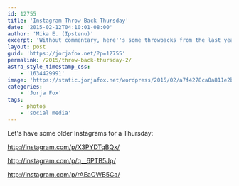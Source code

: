 ```yaml
---
id: 12755
title: 'Instagram Throw Back Thursday'
date: '2015-02-12T04:10:01-08:00'
author: 'Mika E. (Ipstenu)'
excerpt: 'Without commentary, here''s some throwbacks from the last year.'
layout: post
guid: 'https://jorjafox.net/?p=12755'
permalink: /2015/throw-back-thursday-2/
astra_style_timestamp_css:
    - '1634429991'
image: 'https://static.jorjafox.net/wordpress/2015/02/a7f4278ca0a811e2b7ba22000aaa2161_7.jpg'
categories:
    - 'Jorja Fox'
tags:
    - photos
    - 'social media'
---
```


Let's have some older Instagrams for a Thursday:

http://instagram.com/p/X3PYDTqBQx/

http://instagram.com/p/q__6PTB5Jp/

http://instagram.com/p/rAEaOWB5Ca/